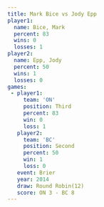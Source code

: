 ```yaml
---
title: Mark Bice vs Jody Epp
player1:          
  name: Bice, Mark
  percent: 83     
  wins: 0         
  losses: 1       
player2:          
  name: Epp, Jody 
  percent: 50     
  wins: 1         
  losses: 0       
games:
 - player1:         
     team: 'ON'     
     position: Third
     percent: 83    
     win: 0         
     loss: 1        
   player2:          
     team: 'BC'      
     position: Second
     percent: 50     
     win: 1          
     loss: 0         
   event: Brier         
   year: 2014           
   draw: Round Robin(12)
   score: ON 3 - BC 8   
---
```

